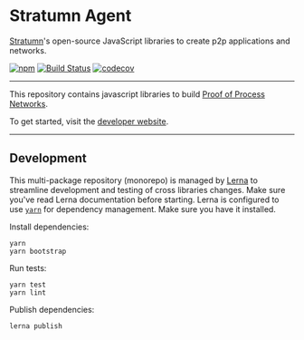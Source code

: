 # Stratumn Agent

[Stratumn](https://stratumn.com)'s open-source JavaScript libraries to create p2p applications and networks.

[![npm](https://img.shields.io/npm/v/@stratumn/agent.svg)](https://www.npmjs.com/package/@stratumn/agent)
[![Build Status](https://semaphoreci.com/api/v1/stratumn/agent/branches/master/badge.svg)](https://semaphoreci.com/stratumn/agent)
[![codecov](https://codecov.io/gh/stratumn/agent/branch/master/graph/badge.svg)](https://codecov.io/gh/stratumn/agent)

---

This repository contains javascript libraries to build [Proof of Process Networks](https://proofofprocess.org).

To get started, visit the [developer website](https://developer.stratumn.com).

---

## Development

This multi-package repository (monorepo) is managed by [Lerna](https://github.com/lerna/lerna) to streamline development and testing of cross libraries changes. Make sure you've read Lerna documentation before starting.
Lerna is configured to use [`yarn`](https://yarnpkg.com/en/) for dependency management. Make sure you have it installed.

Install dependencies:

```
yarn
yarn bootstrap
```

Run tests:

```
yarn test
yarn lint
```

Publish dependencies:

```
lerna publish
```

